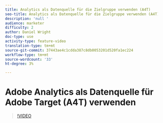 ```yaml
---
title: Analytics als Datenquelle für die Zielgruppe verwenden (A4T)
seo-title: Analytics als Datenquelle für die Zielgruppe verwenden (A4T)
description: 'null '
audience: marketer
difficulty: 2
author: Daniel Wright
doc-type: use
activity-type: feature-video
translation-type: tm+mt
source-git-commit: 37443ae4c1cdda387c8db0053201d520fa1ec224
workflow-type: tm+mt
source-wordcount: '33'
ht-degree: 3%

---
```



# Adobe Analytics als Datenquelle für Adobe Target (A4T) verwenden

>[!VIDEO](https://video.tv.adobe.com/v/17384/?quality=12)
